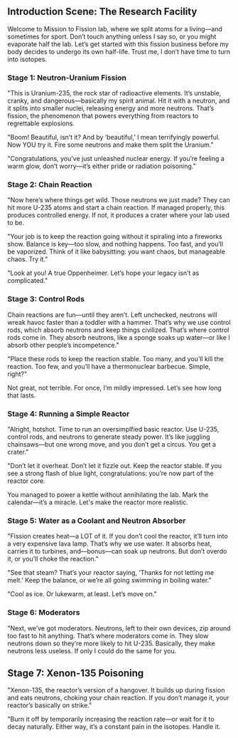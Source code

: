 ## Introduction Scene: The Research Facility
Welcome to Mission to Fission lab, where we split atoms for a living—and sometimes for sport. Don’t touch anything unless I say so, or you might evaporate half the lab. Let’s get started with this fission business before my body decides to undergo its own half-life. Trust me, I don’t have time to turn into isotopes.

### Stage 1: Neutron-Uranium Fission

"This is Uranium-235, the rock star of radioactive elements. It’s unstable, cranky, and dangerous—basically my spirit animal. Hit it with a neutron, and it splits into smaller nuclei, releasing energy and more neutrons. That’s fission, the phenomenon that powers everything from reactors to regrettable explosions.

"Boom! Beautiful, isn’t it? And by ‘beautiful,’ I mean terrifyingly powerful. Now YOU try it. Fire some neutrons and make them split the Uranium."

"Congratulations, you’ve just unleashed nuclear energy. If you’re feeling a warm glow, don’t worry—it’s either pride or radiation poisoning."

### Stage 2: Chain Reaction

"Now here’s where things get wild. Those neutrons we just made? They can hit more U-235 atoms and start a chain reaction. If managed properly, this produces controlled energy. If not, it produces a crater where your lab used to be.


"Your job is to keep the reaction going without it spiraling into a fireworks show. Balance is key—too slow, and nothing happens. Too fast, and you’ll be vaporized. Think of it like babysitting: you want chaos, but manageable chaos. Try it."


"Look at you! A true Oppenheimer. Let’s hope your legacy isn’t as complicated."

### Stage 3: Control Rods

Chain reactions are fun—until they aren’t. Left unchecked, neutrons will wreak havoc faster than a toddler with a hammer. That’s why we use control rods, which absorb neutrons and keep things civilized. That’s where control rods come in. They absorb neutrons, like a sponge soaks up water—or like I absorb other people’s incompetence."

"Place these rods to keep the reaction stable. Too many, and you’ll kill the reaction. Too few, and you’ll have a thermonuclear barbecue. Simple, right?"

Not great, not terrible. For once, I’m mildly impressed. Let’s see how long that lasts.
### Stage 4: Running a Simple Reactor

"Alright, hotshot. Time to run an oversimplfied basic reactor. Use U-235, control rods, and neutrons to generate steady power. It’s like juggling chainsaws—but one wrong move, and you don’t get a circus. You get a crater."


"Don’t let it overheat. Don’t let it fizzle out. Keep the reactor stable. If you see a strong flash of blue light, congratulations: you’re now part of the reactor core.


You managed to power a kettle without annihilating the lab. Mark the calendar—it’s a miracle. Let's make the reactor more realistic.

### Stage 5: Water as a Coolant and Neutron Absorber

"Fission creates heat—a LOT of it. If you don’t cool the reactor, it’ll turn into a very expensive lava lamp. That’s why we use water. It absorbs heat, carries it to turbines, and—bonus—can soak up neutrons. But don’t overdo it, or you’ll choke the reaction."

"See that steam? That’s your reactor saying, ‘Thanks for not letting me melt.’ Keep the balance, or we’re all going swimming in boiling water."

"Cool as ice. Or lukewarm, at least. Let’s move on."
### Stage 6: Moderators

"Next, we’ve got moderators. Neutrons, left to their own devices, zip around too fast to hit anything. That’s where moderators come in. They slow neutrons down so they’re more likely to hit U-235. Basically, they make neutrons less useless. If only I could do the same for you.


## Stage 7: Xenon-135 Poisoning

"Xenon-135, the reactor’s version of a hangover. It builds up during fission and eats neutrons, choking your chain reaction. If you don’t manage it, your reactor’s basically on strike."


"Burn it off by temporarily increasing the reaction rate—or wait for it to decay naturally.  Either way, it’s a constant pain in the isotopes. Handle it.


<!-- https://www.fiverr.com/issalazar/give-an-authentic-voice-to-your-video-game-character?context_referrer=search_gigs&source=drop_down_filters&ref_ctx_id=bcd48a0c1fc04f92b202d21eae143d54&pckg_id=1&pos=4&ad_key=9f4ab24f-c77c-45d7-a62d-51e43d003ed8&calc=100&filtered_price=0.00%2C10.06&context_type=auto&funnel=bcd48a0c1fc04f92b202d21eae143d54&ref=language%3Aenglish%7Cgender%3Afemale%7Cseller_location%3AGB%7Cgig_price_range%3A0%2C10&imp_id=bb38d421-0abc-4f9e-83e4-3271e1848232 -->
